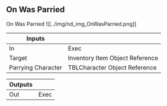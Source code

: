 ## On Was Parried
On Was Parried
![[../img/nd_img_OnWasParried.png]]

|Inputs||
|--|--|
| In | Exec |
| Target | Inventory Item Object Reference |
| Parrying Character | TBLCharacter Object Reference |

|Outputs||
|--|--|
| Out | Exec |
